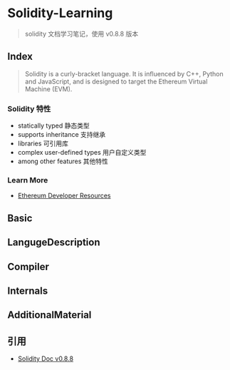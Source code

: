# Solidity-Learning

> solidity 文档学习笔记，使用 v0.8.8 版本

## Index

> Solidity is a curly-bracket language. It is influenced by C++, Python and JavaScript, and is designed to target the Ethereum Virtual Machine (EVM).

### Solidity 特性

- statically typed 静态类型
- supports inheritance 支持继承
- libraries 可引用库
- complex user-defined types 用户自定义类型
- among other features 其他特性

### Learn More

- [Ethereum Developer Resources](https://ethereum.org/en/developers/)

## Basic

## LangugeDescription

## Compiler

## Internals

## AdditionalMaterial

## 引用

- [Solidity Doc v0.8.8](https://docs.soliditylang.org/en/v0.8.8/)
